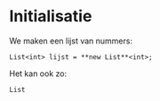 # Initialisatie


We maken een lijst van nummers:

```
List<int> lijst = **new List**<int>;
```

Het kan ook zo:
```
List